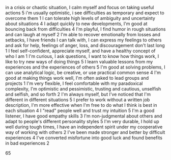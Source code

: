 
in a crisis or chaotic situation, I calm myself and focus on taking useful actions
5
i'm usually optimistic, i see difficulties as temporary and expect to overcome them
1
I can tolerate high levels of ambiguity and uncertainty about situations
4
I adapt quickly to new developments, I'm good at bouncing back from difficulties
4
I'm playful, I find humor in rough situations and can laugh at myself
2
I'm able to recover emotionally from losses and setbacks, I have friends I can talk with, I can express my feelings to others and ask for help, feelings of anger, loss, and discouragement don't last long
1
I feel self-confident, appreciate myself, and have a healthy concept of who I am
1
I'm curious, I ask questions, I want to know how things work, I like to try new ways of doing things
5
I learn valuable lessons from my experiences and the experiences of others
5
I'm good at solving problems, I can use analytical logic, be creative, or use practical common sense
4
I'm good at making things work well, I'm often asked to lead groups and projects
1
I'm very flexible, I feel comfortable with my paradoxical complexity, I'm optimistic and pessimistic, trusting and cautious, unselfish and selfish, and so forth
2
I'm always myself, but I've noticed that I'm different in different situations
5
I prefer to work without a written job description, I'm more effective when I'm free to do what I think is best in each situation
4
I "read" people well and trust my intuition
5
I'm a good listener, I have good empathy skills
3
I'm non-judgmental about others and adapt to people's different personality styles
5
I'm very durable, I hold up well during tough times, I have an independent spirit under my cooperative way of working with others
2
I've been made stronger and better by difficult experiences
4
I've converted misfortune into good luck and found benefits in bad experiences
2

65
